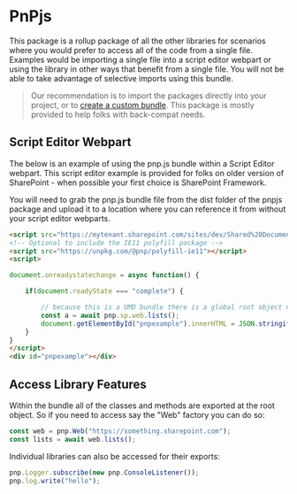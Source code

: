 # PnPjs

This package is a rollup package of all the other libraries for scenarios where you would prefer to access all of the code from a single file. Examples would be importing a single file into a script editor webpart or using the library in other ways that benefit from a single file. You will not be able to take advantage of selective imports using this bundle.

> Our recommendation is to import the packages directly into your project, or to [create a custom bundle](../concepts/custom-bundle.md). This package is mostly provided to help folks with back-compat needs.

## Script Editor Webpart

The below is an example of using the pnp.js bundle within a Script Editor webpart. This script editor example is provided for folks on older version of SharePoint - when possible your first choice is SharePoint Framework.

You will need to grab the pnp.js bundle file from the dist folder of the pnpjs package and upload it to a location where you can reference it from without your script editor webparts.

```HTML
<script src="https://mytenant.sharepoint.com/sites/dev/Shared%20Documents/pnp2bundle/pnp.js"></script>
<!-- Optional to include the IE11 polyfill package -->
<script src="https://unpkg.com/@pnp/polyfill-ie11"></script>
<script>

document.onreadystatechange = async function() {

    if(document.readyState === "complete") {

        // because this is a UMD bundle there is a global root object named "pnp"
        const a = await pnp.sp.web.lists();
        document.getElementById("pnpexample").innerHTML = JSON.stringify(a);
    }
}
</script>
<div id="pnpexample"></div>
```

## Access Library Features

Within the bundle all of the classes and methods are exported at the root object. So if you need to access say the "Web" factory you can do so:

```JavaScript
const web = pnp.Web("https://something.sharepoint.com");
const lists = await web.lists();
```

Individual libraries can also be accessed for their exports:

```JavaScript
pnp.Logger.subscribe(new pnp.ConsoleListener());
pnp.log.write("hello");
```



